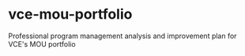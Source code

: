 # vce-mou-portfolio
 Professional program management analysis and improvement plan for VCE's MOU portfolio

